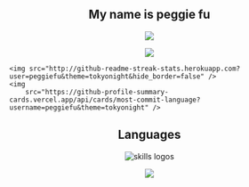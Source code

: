 <h2 align="center">My name is peggie fu</h2>
<p align="center">
    <img src="https://github-profile-summary-cards.vercel.app/api/cards/profile-details?username=peggiefu&theme=tokyonight" />
</p>
<p align="center">
    <img src="https://github-readme-stats.vercel.app/api?username=peggiefu"/>
</p> 
<p align="center">

    <img src="http://github-readme-streak-stats.herokuapp.com?user=peggiefu&theme=tokyonight&hide_border=false" />
    <img
        src="https://github-profile-summary-cards.vercel.app/api/cards/most-commit-language?username=peggiefu&theme=tokyonight" />
</p>
<h2 align="center">Languages</h2>
<p align="center">
    <img src="https://skillicons.dev/icons?i=git,github,express,cypress,redux,vite,html,css,sass,tailwind,nodejs,js,ts,react,solidity,nextjs,firebase,mongodb,figma,prisma&perline=10"
        alt="skills logos" />
</p>
<p align="center">
    <img src="https://github-profile-trophy.vercel.app/?username=peggiefu">
</p> 
